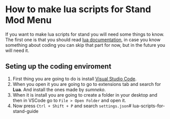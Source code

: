 # How to make lua scripts for Stand Mod Menu

If you want to make lua scripts for stand you will need some things to know. The first one is that you should read [lua documentation](https://www.lua.org/manual/5.4/), in case you know something about coding you can skip that part for now, but in the future you will need it.

## Seting up the coding enviroment
1. First thing you are going to do is install [Visual Studio Code](https://code.visualstudio.com/Download).
2. When you open it you are going to go to extensions tab and search for **Lua**. And install the ones made by *sumneko*.
3. When it is install you are going to create a folder in your desktop and then in VSCode go to `File > Open Folder` and open it.
4. Now press `Ctrl + Shift + P` and search `settings.json`# lua-scripts-for-stand-guide
